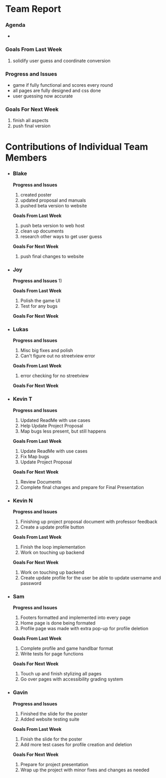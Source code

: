 # Team Report
### Agenda
- 

### Goals From Last Week
1. solidify user guess and coordinate conversion
   
### Progress and Issues
- game if fully functional and scores every round
- all pages are fully designed and css done
- user guessing now accurate

### Goals For Next Week
1. finish all aspects
2. push final version

# Contributions of Individual Team Members

- ### Blake
  **Progress and Issues**
  1) created poster
  2) updated proposal and manuals
  3) pushed beta version to website
  
  **Goals From Last Week**
  1) push beta version to web host
  2) clean up documents
  3) research other ways to get user guess
     
  **Goals For Next Week**
  1) push final changes to website


- ### Joy
  **Progress and Issues**
  1)
  
  **Goals From Last Week**
  1) Polish the game UI
  2) Test for any bugs 

     
  **Goals For Next Week**

- ### Lukas
  **Progress and Issues**
  1) Misc big fixes and polish
  2) Can't figure out no streetview error
  
  **Goals From Last Week**
  1) error checking for no streetview
   
  **Goals For Next Week**


- ### Kevin T
  **Progress and Issues**
  1) Updated ReadMe with use cases
  2) Help Update Project Proposal
  3) Map bugs less present, but still happens

  **Goals From Last Week**
  1) Update ReadMe with use cases 
  2) Fix Map bugs
  3) Update Project Proposal

  **Goals For Next Week**
  1) Review Documents
  2) Complete final changes and prepare for Final Presentation


- ### Kevin N
  **Progress and Issues**
  1) Finishing up project proposal document with professor feedback
  2) Create a update profile button
  
  **Goals From Last Week**
  1) Finish the loop implementation
  2) Work on touching up backend
  
  **Goals For Next Week**
  1) Work on touching up backend
  2) Create update profile for the user be able to update username and password

- ### Sam
  **Progress and Issues**
  1) Footers formatted and implemented into every page
  2) Home page is done being formated
  3) Profile page was made with extra pop-up for profile deletion
  
  **Goals From Last Week**
  1) Complete profile and game handlbar format
  2) Write tests for page functions
     
  **Goals For Next Week**
  1) Touch up and finish stylizing all pages
  2) Go over pages with accessibility grading system

- ### Gavin
  **Progress and Issues**
  1) Finished the slide for the poster
  2) Added website testing suite 
  
  **Goals From Last Week**
  1) Finish the slide for the poster
  2) Add more test cases for profile creation and deletion
     
  **Goals For Next Week**
  1) Prepare for project presentation 
  2) Wrap up the project with minor fixes and changes as needed


